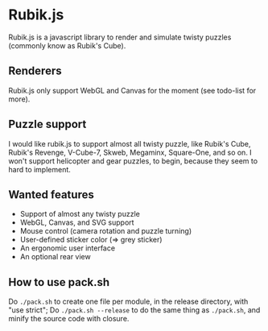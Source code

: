 Rubik.js
========

Rubik.js is a javascript library to render and simulate twisty puzzles (commonly know as Rubik's Cube).

Renderers
---------

Rubik.js only support WebGL and Canvas for the moment (see todo-list for more).

Puzzle support
--------------

I would like rubik.js to support almost all twisty puzzle, like Rubik's Cube, Rubik's Revenge, V-Cube-7, Skweb, Megaminx, Square-One, and so on. I won't support helicopter and gear puzzles, to begin, because they seem to hard to implement.

Wanted features
---------------

* Support of almost any twisty puzzle
* WebGL, Canvas, and SVG support
* Mouse control (camera rotation and puzzle turning)
* User-defined sticker color (=> grey sticker)
* An ergonomic user interface
* An optional rear view

How to use pack.sh
------------------

Do `./pack.sh` to create one file per module, in the release directory, with "use strict";
Do `./pack.sh --release` to do the same thing as `./pack.sh`, and minify the source code with closure.
